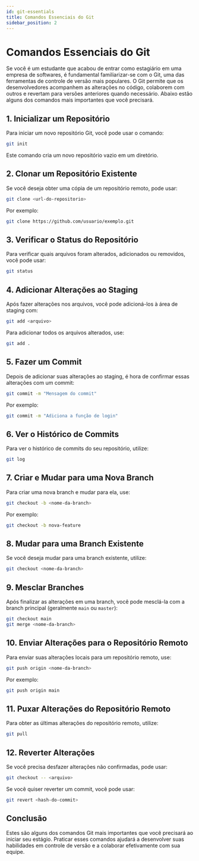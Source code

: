 ```yaml
---
id: git-essentials
title: Comandos Essenciais do Git
sidebar_position: 2
---
```


# Comandos Essenciais do Git

Se você é um estudante que acabou de entrar como estagiário em uma empresa de softwares, é fundamental familiarizar-se com o Git, uma das ferramentas de controle de versão mais populares. O Git permite que os desenvolvedores acompanhem as alterações no código, colaborem com outros e revertam para versões anteriores quando necessário. Abaixo estão alguns dos comandos mais importantes que você precisará.

## 1. Inicializar um Repositório

Para iniciar um novo repositório Git, você pode usar o comando:

```bash
git init
```

Este comando cria um novo repositório vazio em um diretório.

## 2. Clonar um Repositório Existente

Se você deseja obter uma cópia de um repositório remoto, pode usar:

```bash
git clone <url-do-repositorio>
```

Por exemplo:

```bash
git clone https://github.com/usuario/exemplo.git
```

## 3. Verificar o Status do Repositório

Para verificar quais arquivos foram alterados, adicionados ou removidos, você pode usar:

```bash
git status
```

## 4. Adicionar Alterações ao Staging

Após fazer alterações nos arquivos, você pode adicioná-los à área de staging com:

```bash
git add <arquivo>
```

Para adicionar todos os arquivos alterados, use:

```bash
git add .
```

## 5. Fazer um Commit

Depois de adicionar suas alterações ao staging, é hora de confirmar essas alterações com um commit:

```bash
git commit -m "Mensagem do commit"
```

Por exemplo:

```bash
git commit -m "Adiciona a função de login"
```

## 6. Ver o Histórico de Commits

Para ver o histórico de commits do seu repositório, utilize:

```bash
git log
```

## 7. Criar e Mudar para uma Nova Branch

Para criar uma nova branch e mudar para ela, use:

```bash
git checkout -b <nome-da-branch>
```

Por exemplo:

```bash
git checkout -b nova-feature
```

## 8. Mudar para uma Branch Existente

Se você deseja mudar para uma branch existente, utilize:

```bash
git checkout <nome-da-branch>
```

## 9. Mesclar Branches

Após finalizar as alterações em uma branch, você pode mesclá-la com a branch principal (geralmente `main` ou `master`):

```bash
git checkout main
git merge <nome-da-branch>
```

## 10. Enviar Alterações para o Repositório Remoto

Para enviar suas alterações locais para um repositório remoto, use:

```bash
git push origin <nome-da-branch>
```

Por exemplo:

```bash
git push origin main
```

## 11. Puxar Alterações do Repositório Remoto

Para obter as últimas alterações do repositório remoto, utilize:

```bash
git pull
```

## 12. Reverter Alterações

Se você precisa desfazer alterações não confirmadas, pode usar:

```bash
git checkout -- <arquivo>
```

Se você quiser reverter um commit, você pode usar:

```bash
git revert <hash-do-commit>
```

## Conclusão

Estes são alguns dos comandos Git mais importantes que você precisará ao iniciar seu estágio. Praticar esses comandos ajudará a desenvolver suas habilidades em controle de versão e a colaborar efetivamente com sua equipe.
